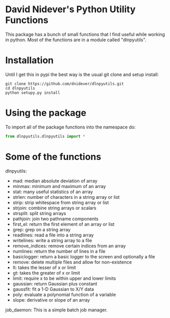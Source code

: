 # David Nidever's Python Utility Functions

This package has a bunch of small functions that I find useful while working in python.
Most of the functions are in a module called "dlnpyutils".

# Installation

Until I get this in pypi the best way is the usual git clone and setup install:

```
git clone https://github.com/dnidever/dlnpyutils.git
cd dlnpyutils
python setupy.py install
```

# Using the package

To import all of the package functions into the namespace do:
```python
from dlnpyutils.dlnpyutils import *
```

# Some of the functions

 dlnpyutils:
 - mad: median absolute deviation of array
 - minmax: minimum and maximum of an array
 - stat: many useful statistics of an array
 - strlen: number of characters in a string array or list
 - strip: strip whitespace from string array or list
 - strjoin: combine string arrays or scalars
 - strsplit: split string arrays
 - pathjoin: join two pathname components
 - first_el: return the first element of an array or list
 - grep: grep on a string array
 - readlines: read a file into a string array
 - writelines: write a string array to a file
 - remove_indices: remove certain indices from an array
 - numlines: return the number of lines in a file
 - basiclogger: return a basic logger to the screen and optionally a file
 - remove: delete multiple files and allow for non-existence
 - lt: takes the lesser of x or limit
 - gt: takes the greater of x or limit
 - limit: require x to be within upper and lower limits
 - gaussian: return Gaussian plus constant
 - gaussfit: fit a 1-D Gaussian to X/Y data
 - poly: evaluate a polynomial function of a variable
 - slope: derivative or slope of an array

 job_daemon:
 This is a simple batch job manager.
